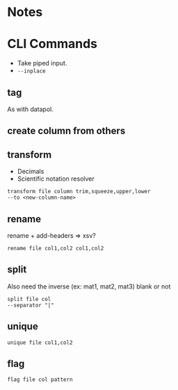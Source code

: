 # Notes

# CLI Commands

* Take piped input.
* `--inplace`

## tag

As with datapol.

## create column from others

## transform

* Decimals
* Scientific notation resolver

```
transform file column trim,squeeze,upper,lower
--to <new-column-name>
```

## rename

rename + add-headers => xsv?

```
rename file col1,col2 col1,col2
```

## split

Also need the inverse (ex: mat1, mat2, mat3) blank or not

```
split file col
--separator "|"
```

## unique

```
unique file col1,col2
```

## flag

```
flag file col pattern
```
